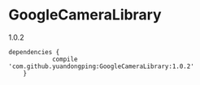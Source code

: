 # GoogleCameraLibrary
1.0.2


```
dependencies {
	        compile 'com.github.yuandongping:GoogleCameraLibrary:1.0.2'
	}
```
